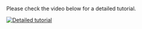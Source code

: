 Please check the video below for a detailed tutorial.

[![Detailed tutorial](http://img.youtube.com/vi/Pe30Jvyhmzk/0.jpg)](http://www.youtube.com/watch?v=Pe30Jvyhmzk "Detailed Tutorial")